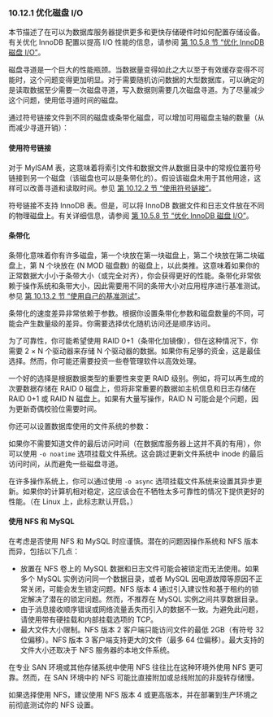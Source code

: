 ### 10.12.1 优化磁盘 I/O

本节描述了在可以为数据库服务器提供更多和更快存储硬件时如何配置存储设备。有关优化 InnoDB 配置以提高 I/O 性能的信息，请参阅 [第 10.5.8 节 “优化 InnoDB 磁盘 I/O”](#10.5.8-优化-InnoDB-磁盘-IO)。

磁盘寻道是一个巨大的性能瓶颈。当数据量变得如此之大以至于有效缓存变得不可能时，这个问题变得更加明显。对于需要随机访问数据的大型数据库，可以确定的是读取数据至少需要一次磁盘寻道，写入数据则需要几次磁盘寻道。为了尽量减少这个问题，使用低寻道时间的磁盘。

通过符号链接文件到不同的磁盘或条带化磁盘，可以增加可用磁盘主轴的数量（从而减少寻道开销）：

#### 使用符号链接

对于 MyISAM 表，这意味着将索引文件和数据文件从数据目录中的常规位置符号链接到另一个磁盘（该磁盘也可以是条带化的）。假设该磁盘未用于其他用途，这样可以改善寻道和读取时间。参见 [第 10.12.2 节 “使用符号链接”](#10.12.2-使用符号链接)。

符号链接不支持 InnoDB 表。但是，可以将 InnoDB 数据文件和日志文件放在不同的物理磁盘上。有关详细信息，请参阅 [第 10.5.8 节 “优化 InnoDB 磁盘 I/O”](#10.5.8-优化-InnoDB-磁盘-IO)。

#### 条带化

条带化意味着你有许多磁盘，第一个块放在第一块磁盘上，第二个块放在第二块磁盘上，第 N 个块放在 (N MOD 磁盘数) 的磁盘上，以此类推。这意味着如果你的正常数据大小小于条带大小（或完全对齐），你会获得更好的性能。条带化非常依赖于操作系统和条带大小，因此需要用不同的条带大小对应用程序进行基准测试。参见 [第 10.13.2 节 “使用自己的基准测试”](#10.13.2-使用自己的基准测试)。

条带化的速度差异非常依赖于参数。根据你设置条带化参数和磁盘数量的不同，可能会产生数量级的差异。你需要选择优化随机访问还是顺序访问。

为了可靠性，你可能希望使用 RAID 0+1（条带化加镜像），但在这种情况下，你需要 2 × N 个驱动器来存储 N 个驱动器的数据。如果你有足够的资金，这是最佳选择。然而，你可能还需要投资一些卷管理软件以高效处理。

一个好的选择是根据数据类型的重要性来变更 RAID 级别。例如，将可以再生成的次要数据存储在 RAID 0 磁盘上，但将非常重要的数据如主机信息和日志存储在 RAID 0+1 或 RAID N 磁盘上。如果有大量写操作，RAID N 可能会是个问题，因为更新奇偶校验位需要时间。

你还可以设置数据库使用的文件系统的参数：

如果你不需要知道文件的最后访问时间（在数据库服务器上这并不真的有用），你可以使用 `-o noatime` 选项挂载文件系统。这会跳过更新文件系统中 inode 的最后访问时间，从而避免一些磁盘寻道。

在许多操作系统上，你可以通过使用 `-o async` 选项挂载文件系统来设置其异步更新。如果你的计算机相对稳定，这应该会在不牺牲太多可靠性的情况下提供更好的性能。（在 Linux 上，此标志默认开启。）

#### 使用 NFS 和 MySQL

在考虑是否使用 NFS 和 MySQL 时应谨慎。潜在的问题因操作系统和 NFS 版本而异，包括以下几点：

- 放置在 NFS 卷上的 MySQL 数据和日志文件可能会被锁定而无法使用。如果多个 MySQL 实例访问同一个数据目录，或者 MySQL 因电源故障等原因不正常关闭，可能会发生锁定问题。NFS 版本 4 通过引入建议性和基于租约的锁定解决了潜在的锁定问题。然而，不推荐在 MySQL 实例之间共享数据目录。
- 由于消息接收顺序错误或网络流量丢失而引入的数据不一致。为避免此问题，请使用带有硬挂载和内部挂载选项的 TCP。
- 最大文件大小限制。NFS 版本 2 客户端只能访问文件的最低 2GB（有符号 32 位偏移）。NFS 版本 3 客户端支持更大的文件（最多 64 位偏移）。最大支持的文件大小还取决于 NFS 服务器的本地文件系统。

在专业 SAN 环境或其他存储系统中使用 NFS 往往比在这种环境外使用 NFS 更可靠。然而，在 SAN 环境中的 NFS 可能比直接附加或总线附加的非旋转存储慢。

如果选择使用 NFS，建议使用 NFS 版本 4 或更高版本，并在部署到生产环境之前彻底测试你的 NFS 设置。